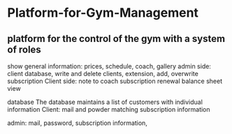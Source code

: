 <h1> Platform-for-Gym-Management</h1>
<h2>platform for the control of the gym with a system of roles</h2>

show general information: prices, schedule, coach, gallery
admin side: client database, write and delete clients, extension, add, overwrite subscription
Client side:
note to coach
subscription renewal
balance sheet view

database
The database maintains a list of customers with individual information
Client: mail and powder matching
subscription information

admin: mail, password, subscription information, 
